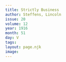 ```yaml
---
title: Strictly Business
author: Steffens, Lincoln
issue: 20
volume: 12
year: 1916
month: 51
day: V
tags:
layout: page.njk
image:
---
```


